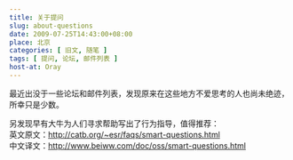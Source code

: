 ```yaml
---
title: 关于提问
slug: about-questions
date: 2009-07-25T14:43:00+08:00
place: 北京
categories: [ 旧文, 随笔 ]
tags: [ 提问, 论坛, 邮件列表 ]
host-at: Oray
---
```

最近出没于一些论坛和邮件列表，发现原来在这些地方不爱思考的人也尚未绝迹，所幸只是少数。

另发现早有大牛为人们寻求帮助写出了行为指导，值得推荐：<br />
英文原文：<http://catb.org/~esr/faqs/smart-questions.html><br />
中文译文：<http://www.beiww.com/doc/oss/smart-questions.html><br />
